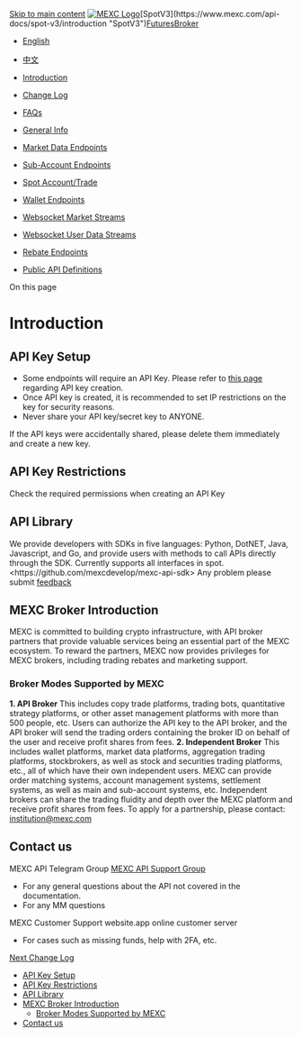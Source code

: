 [Skip to main content](https://www.mexc.com/api-docs/spot-v3/introduction#__docusaurus_skipToContent_fallback "Skip to main content")
[![MEXC Logo](https://www.mexc.com/api-docs-assets/img/mexc-logo.svg)](https://www.mexc.com/ "https://www.mexc.com/")[SpotV3](https://www.mexc.com/api-docs/spot-v3/introduction "SpotV3")[Futures](https://www.mexc.com/api-docs/futures/update-log "Futures")[Broker](https://www.mexc.com/api-docs/broker/mexc-broker-introduction "Broker")
[](https://www.mexc.com/api-docs/spot-v3/introduction "English")

- [English](https://www.mexc.com/api-docs/spot-v3/introduction "English")

- [中文](https://www.mexc.com/zh-MY/api-docs/spot-v3/introduction "中文")

- [Introduction](https://www.mexc.com/api-docs/spot-v3/introduction "Introduction")

- [Change Log](https://www.mexc.com/api-docs/spot-v3/change-log "Change Log")

- [FAQs](https://www.mexc.com/api-docs/spot-v3/faqs "FAQs")

- [General Info](https://www.mexc.com/api-docs/spot-v3/general-info "General Info")

- [Market Data Endpoints](https://www.mexc.com/api-docs/spot-v3/market-data-endpoints "Market Data Endpoints")

- [Sub-Account Endpoints](https://www.mexc.com/api-docs/spot-v3/subaccount-endpoints "Sub-Account Endpoints")

- [Spot Account/Trade](https://www.mexc.com/api-docs/spot-v3/spot-account-trade "Spot Account/Trade")

- [Wallet Endpoints](https://www.mexc.com/api-docs/spot-v3/wallet-endpoints "Wallet Endpoints")

- [Websocket Market Streams](https://www.mexc.com/api-docs/spot-v3/websocket-market-streams "Websocket Market Streams")

- [Websocket User Data Streams](https://www.mexc.com/api-docs/spot-v3/websocket-user-data-streams "Websocket User Data Streams")

- [Rebate Endpoints](https://www.mexc.com/api-docs/spot-v3/rebate-endpoints "Rebate Endpoints")

- [Public API Definitions](https://www.mexc.com/api-docs/spot-v3/public-api-definitions "Public API Definitions")

On this page

# Introduction

## API Key Setup[​](https://www.mexc.com/api-docs/spot-v3/introduction#api-key-setup "Direct link to API Key Setup")

- Some endpoints will require an API Key. Please refer to [this page](https://www.mexc.com/user/openapi "this page") regarding API key creation.
- Once API key is created, it is recommended to set IP restrictions on the key for security reasons.
- Never share your API key/secret key to ANYONE.

If the API keys were accidentally shared, please delete them immediately and create a new key.

## API Key Restrictions[​](https://www.mexc.com/api-docs/spot-v3/introduction#api-key-restrictions "Direct link to API Key Restrictions")

Check the required permissions when creating an API Key

## API Library[​](https://www.mexc.com/api-docs/spot-v3/introduction#api-library "Direct link to API Library")

We provide developers with SDKs in five languages: Python, DotNET, Java, Javascript, and Go, and provide users with methods to call APIs directly through the SDK. Currently supports all interfaces in spot.
[](https://github.com/mexcdevelop/mexc-api-sdk "https://github.com/mexcdevelop/mexc-api-sdk")<https://github.com/mexcdevelop/mexc-api-sdk>
Any problem please submit [feedback](https://github.com/mexcdevelop/mexc-api-sdk/issues "feedback")

## MEXC Broker Introduction[​](https://www.mexc.com/api-docs/spot-v3/introduction#mexc-broker-introduction "Direct link to MEXC Broker Introduction")

MEXC is committed to building crypto infrastructure, with API broker partners that provide valuable services being an essential part of the MEXC ecosystem. To reward the partners, MEXC now provides privileges for MEXC brokers, including trading rebates and marketing support.

### Broker Modes Supported by MEXC[​](https://www.mexc.com/api-docs/spot-v3/introduction#broker-modes-supported-by-mexc "Direct link to Broker Modes Supported by MEXC")

**1. API Broker**
This includes copy trade platforms, trading bots, quantitative strategy platforms, or other asset management platforms with more than 500 people, etc. Users can authorize the API key to the API broker, and the API broker will send the trading orders containing the broker ID on behalf of the user and receive profit shares from fees.
**2. Independent Broker**
This includes wallet platforms, market data platforms, aggregation trading platforms, stockbrokers, as well as stock and securities trading platforms, etc., all of which have their own independent users. MEXC can provide order matching systems, account management systems, settlement systems, as well as main and sub-account systems, etc. Independent brokers can share the trading fluidity and depth over the MEXC platform and receive profit shares from fees.
To apply for a partnership, please contact: institution@mexc.com

## Contact us[​](https://www.mexc.com/api-docs/spot-v3/introduction#contact-us "Direct link to Contact us")

MEXC API Telegram Group [MEXC API Support Group](https://t.me/MEXCAPIsupport "MEXC API Support Group")

- For any general questions about the API not covered in the documentation.
- For any MM questions

MEXC Customer Support website.app online customer server

- For cases such as missing funds, help with 2FA, etc.

[Next Change Log](https://www.mexc.com/api-docs/spot-v3/change-log "NextChange Log")

- [API Key Setup](https://www.mexc.com/api-docs/spot-v3/introduction#api-key-setup "API Key Setup")
- [API Key Restrictions](https://www.mexc.com/api-docs/spot-v3/introduction#api-key-restrictions "API Key Restrictions")
- [API Library](https://www.mexc.com/api-docs/spot-v3/introduction#api-library "API Library")
- [MEXC Broker Introduction](https://www.mexc.com/api-docs/spot-v3/introduction#mexc-broker-introduction "MEXC Broker Introduction")
  - [Broker Modes Supported by MEXC](https://www.mexc.com/api-docs/spot-v3/introduction#broker-modes-supported-by-mexc "Broker Modes Supported by MEXC")
- [Contact us](https://www.mexc.com/api-docs/spot-v3/introduction#contact-us "Contact us")
